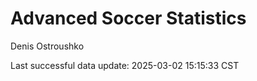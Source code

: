 # Advanced Soccer Statistics
Denis Ostroushko

<!-- gfm -->

Last successful data update: 2025-03-02 15:15:33 CST
